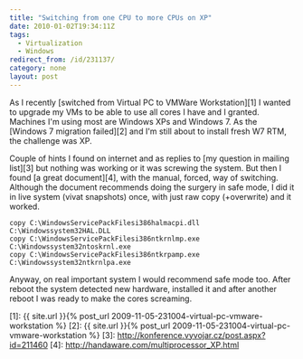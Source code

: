 ```yaml
---
title: "Switching from one CPU to more CPUs on XP"
date: 2010-01-02T19:34:11Z
tags:
  - Virtualization
  - Windows
redirect_from: /id/231137/
category: none
layout: post
---
```

As I recently [switched from Virtual PC to VMWare Workstation][1] I wanted to upgrade my VMs to be able to use all cores I have and I granted. Machines I'm using most are Windows XPs and Windows 7. As the [Windows 7 migration failed][2] and I'm still about to install fresh W7 RTM, the challenge was XP.

Couple of hints I found on internet and as replies to [my question in mailing list][3] but nothing was working or it was screwing the system. But then I found [a great document][4], with the manual, forced, way of switching. Although the document recommends doing the surgery in safe mode, I did it in live system (vivat snapshots) once, with just raw copy (+overwrite) and it worked.

```text
copy C:\WindowsServicePackFilesi386halmacpi.dll C:\Windowssystem32HAL.DLL
copy C:\WindowsServicePackFilesi386ntkrnlmp.exe C:\Windowssystem32ntoskrnl.exe
copy C:\WindowsServicePackFilesi386ntkrpamp.exe C:\Windowssystem32ntkrnlpa.exe
```

Anyway, on real important system I would recommend safe mode too. After reboot the system detected new hardware, installed it and after another reboot I was ready to make the cores screaming.

[1]: {{ site.url }}{% post_url 2009-11-05-231004-virtual-pc-vmware-workstation %}
[2]: {{ site.url }}{% post_url 2009-11-05-231004-virtual-pc-vmware-workstation %}
[3]: http://konference.vyvojar.cz/post.aspx?id=211460
[4]: http://handaware.com/multiprocessor_XP.html
